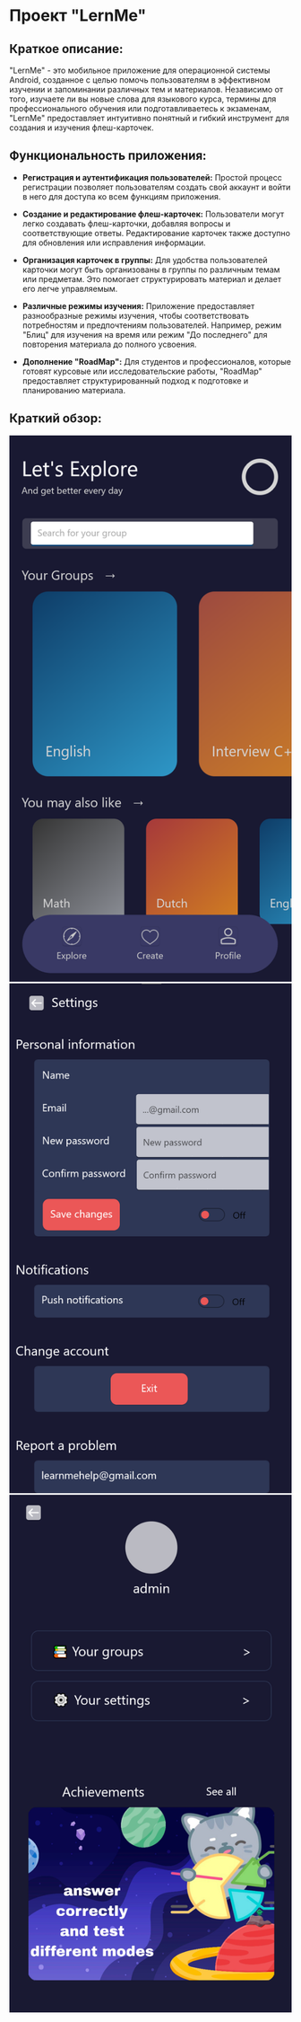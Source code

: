 # Проект "LernMe"

## Краткое описание:

"LernMe" - это мобильное приложение для операционной системы Android, созданное с целью помочь пользователям в эффективном изучении и запоминании различных тем и материалов. Независимо от того, изучаете ли вы новые слова для языкового курса, термины для профессионального обучения или подготавливаетесь к экзаменам, "LernMe" предоставляет интуитивно понятный и гибкий инструмент для создания и изучения флеш-карточек.

## Функциональность приложения:

- **Регистрация и аутентификация пользователей:** Простой процесс регистрации позволяет пользователям создать свой аккаунт и войти в него для доступа ко всем функциям приложения.

- **Создание и редактирование флеш-карточек:** Пользователи могут легко создавать флеш-карточки, добавляя вопросы и соответствующие ответы. Редактирование карточек также доступно для обновления или исправления информации.

- **Организация карточек в группы:** Для удобства пользователей карточки могут быть организованы в группы по различным темам или предметам. Это помогает структурировать материал и делает его легче управляемым.

- **Различные режимы изучения:** Приложение предоставляет разнообразные режимы изучения, чтобы соответствовать потребностям и предпочтениям пользователей. Например, режим "Блиц" для изучения на время или режим "До последнего" для повторения материала до полного усвоения.

- **Дополнение "RoadMap":** Для студентов и профессионалов, которые готовят курсовые или исследовательские работы, "RoadMap" предоставляет структурированный подход к подготовке и планированию материала.

## Краткий обзор:
![Логотип "LernMe"](preview/imagemain.png )
![Логотип "LernMe"](preview/imageset.png)
![Логотип "LernMe"](preview/imageuser.png)
